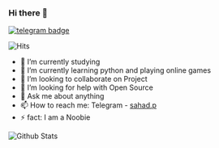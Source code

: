 ### Hi there 👋
[![telegram badge](https://img.shields.io/badge/sahad.p-30302f?style=flat&logo=telegram)](https://telegram.dog/sahad_p)

![Hits](https://hits.seeyoufarm.com/api/count/incr/badge.svg?url=https://github.com/sahadz/)

- 🔭 I’m currently studying
- 🌱 I’m currently learning python and playing online games
- 👯 I’m looking to collaborate on Project
- 🤔 I’m looking for help with Open Source
- 💬 Ask me about anything
- 📫 How to reach me: Telegram - [sahad.p](https://telegram.dog/sahad_p)
- ⚡ fact: I am a Noobie

![Github Stats](https://github-readme-stats.vercel.app/api?username=sahadz&show_icons=true&title_color=fff&icon_color=79ff97&text_color=9f9f9f&bg_color=151515)
